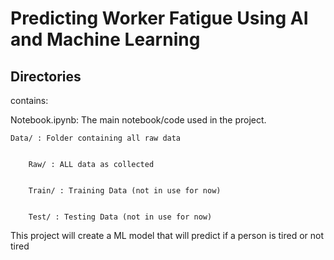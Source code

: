 # Predicting Worker Fatigue Using AI and Machine Learning


## Directories


contains:

Notebook.ipynb: The main notebook/code used in the project.

    Data/ : Folder containing all raw data


        Raw/ : ALL data as collected


        Train/ : Training Data (not in use for now)


        Test/ : Testing Data (not in use for now)


This project will create a ML model that will predict if a person is tired or not tired

